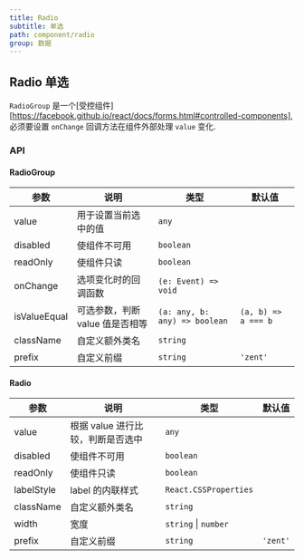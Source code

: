 ```yaml
---
title: Radio
subtitle: 单选
path: component/radio
group: 数据
---
```


## Radio 单选

`RadioGroup` 是一个[受控组件][https://facebook.github.io/react/docs/forms.html#controlled-components], 必须要设置 `onChange` 回调方法在组件外部处理 `value` 变化.

### API

#### RadioGroup

| 参数         | 说明                            | 类型                          | 默认值              |
| ------------ | ------------------------------- | ----------------------------- | ------------------- |
| value        | 用于设置当前选中的值            | `any`                         |                     |
| disabled     | 使组件不可用                    | `boolean`                     |                     |
| readOnly     | 使组件只读                      | `boolean`                     |                     |
| onChange     | 选项变化时的回调函数            | `(e: Event) => void`          |                     |
| isValueEqual | 可选参数，判断 value 值是否相等 | `(a: any, b: any) => boolean` | `(a, b) => a === b` |
| className    | 自定义额外类名                  | `string`                      |                     |
| prefix       | 自定义前缀                      | `string`                      | `'zent'`            |

#### Radio

| 参数       | 说明                              | 类型                  | 默认值   |
| ---------- | --------------------------------- | --------------------- | -------- |
| value      | 根据 value 进行比较，判断是否选中 | `any`                  |          |
| disabled   | 使组件不可用                      | `boolean`             |          |
| readOnly   | 使组件只读                        | `boolean`             |          |
| labelStyle | label 的内联样式                  | `React.CSSProperties` |          |
| className  | 自定义额外类名                    | `string`              |          |
| width      | 宽度                              | `string` \| `number`  |          |
| prefix     | 自定义前缀                        | `string`              | `'zent'` |
